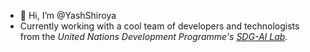 - 👋 Hi, I’m @YashShiroya
- Currently working with a cool team of developers and technologists from the *United Nations Development Programme's [SDG-AI Lab](https://sdgailab.org/)*.


<!---
YashShiroya/YashShiroya is a ✨ special ✨ repository because its `README.md` (this file) appears on your GitHub profile.
You can click the Preview link to take a look at your changes.
--->

